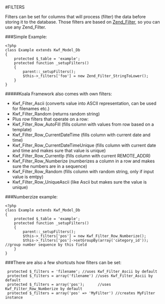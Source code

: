 #FILTERS

Filters can be set for columns that will process (filter) the data before storing it to the database. 
Those filters are based on [Zend_Filter](https://framework.zend.com/manual/1.12/en/zend.filter.html), so you can use any Zend_Filter.

###Simple Example:

    <?php
    class Example extends Kwf_Model_Db
    {
        protected $_table = 'example';
        protected function _setupFilters()
        {
            parent::_setupFilters();
            $this->_filters['foo'] = new Zend_Filter_StringToLower();
        }
    }
    
    
#####Koala Framework also comes with own filters:

* Kwf_Filter_Ascii (converts value into ASCII representation, can be used for filenames etc.)
*  Kwf_Filter_Random (returns random string)
*  Plus row filters that operate on a row:
*  Kwf_Filter_Row_AutoFill (fills column with values from row based on a template)
*  Kwf_Filter_Row_CurrentDateTime (fills column with current date and time)
*  Kwf_Filter_Row_CurrentDateTimeUnique (fills column with current date and time and makes sure that value is unique)
*  Kwf_Filter_Row_CurrentIp (fills column with current REMOTE_ADDR)
*  Kwf_Filter_Row_Numberize (numberizes a column in a row and makes sure the numbers are in a sequence)
*  Kwf_Filter_Row_Random (fills column with random string, only if input value is emtpy)
*  Kwf_Filter_Row_UniqueAscii (like Ascii but makes sure the value is unique)

###Numberzize example:

    <?php
    class Example extends Kwf_Model_Db
    {
        protected $_table = 'example';
        protected function _setupFilters()
        {
            parent::_setupFilters();
            $this->_filters['pos'] = new Kwf_Filter_Row_Numberize();
            $this->_filters['pos']->setGroupBy(array('category_id')); //group number sequence by this field
        }
    }
    
    
###There are also a few shortcuts how filters can be set:
 
     protected $_filters = 'filename'; //uses Kwf_Filter_Ascii by default
     protected $_filters = array('filename') //uses Kwf_Filter_Ascii by default
     protected $_filters = array('pos');      //uses Kwf_Filter_Row_Numberize by default
     protected $_filters = array('pos' => 'MyFilter') //creates MyFilter instance